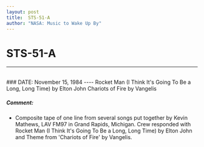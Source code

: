 ```yaml
---
layout: post
title:  STS-51-A
author: "NASA: Music to Wake Up By"
---
```


# STS-51-A
----
<br/>
### DATE: November 15, 1984
----
Rocket Man (I Think It's Going To Be a Long, Long Time) by Elton John
Chariots of Fire by Vangelis

##### Comment:
* Composite tape of one line from several songs put together by Kevin Mathews, LAV FM97 in Grand Rapids, Michigan. Crew responded with Rocket Man (I Think It's Going To Be a Long, Long Time) by Elton John and Theme from 'Chariots of Fire' by Vangelis.

